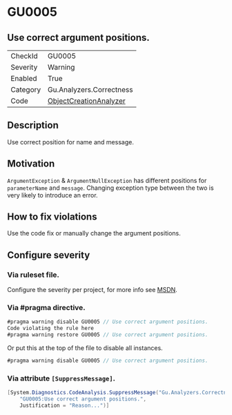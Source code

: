 # GU0005
## Use correct argument positions.

<!-- start generated table -->
<table>
  <tr>
    <td>CheckId</td>
    <td>GU0005</td>
  </tr>
  <tr>
    <td>Severity</td>
    <td>Warning</td>
  </tr>
  <tr>
    <td>Enabled</td>
    <td>True</td>
  </tr>
  <tr>
    <td>Category</td>
    <td>Gu.Analyzers.Correctness</td>
  </tr>
  <tr>
    <td>Code</td>
    <td><a href="https://github.com/DotNetAnalyzers/Gu.Analyzers/blob/master/Gu.Analyzers/NodeAnalyzers/ObjectCreationAnalyzer.cs">ObjectCreationAnalyzer</a></td>
  </tr>
</table>
<!-- end generated table -->

## Description

Use correct position for name and message.

## Motivation

`ArgumentException` & `ArgumentNullException` has different positions for `parameterName` and `message`.
Changing exception type between the two is very likely to introduce an error.

## How to fix violations

Use the code fix or manually change the argument positions.

<!-- start generated config severity -->
## Configure severity

### Via ruleset file.

Configure the severity per project, for more info see [MSDN](https://msdn.microsoft.com/en-us/library/dd264949.aspx).

### Via #pragma directive.
```C#
#pragma warning disable GU0005 // Use correct argument positions.
Code violating the rule here
#pragma warning restore GU0005 // Use correct argument positions.
```

Or put this at the top of the file to disable all instances.
```C#
#pragma warning disable GU0005 // Use correct argument positions.
```

### Via attribute `[SuppressMessage]`.

```C#
[System.Diagnostics.CodeAnalysis.SuppressMessage("Gu.Analyzers.Correctness", 
    "GU0005:Use correct argument positions.", 
    Justification = "Reason...")]
```
<!-- end generated config severity -->